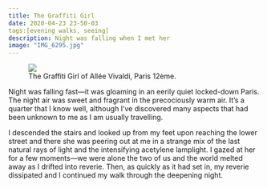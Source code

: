 ```yaml
---
title: The Graffiti Girl
date: 2020-04-23 23-50-03
tags:[evening walks, seeing]
description: Night was falling when I met her
image: "IMG_6295.jpg" 
---
```



<figure>
<img src=“IMG_6295.jpg”>
<figcaption>The Graffiti Girl of Allée Vivaldi, Paris 12ème.</figcaption>
</figure>

Night was falling fast—it was gloaming in an eerily quiet locked-down Paris. The night air was sweet and fragrant in the precociously warm air. It’s a quarter that I know well, although I’ve discovered many aspects that had been unknown to me as I am usually travelling.

I descended the stairs and looked up from my feet upon reaching the lower street and there she was peering out at me in a strange mix of the last natural rays of light and the intensifying acetylene lamplight. I gazed at her for a few moments—we were alone the two of us and the world melted away as I drifted into reverie. Then, as quickly as it had set in, my reverie dissipated and I continued my walk through the deepening night. 
